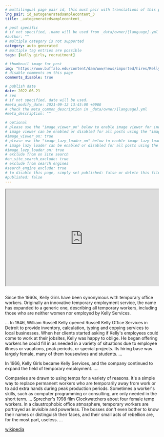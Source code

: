 ```yaml
---
# multilingual page pair id, this must pair with translations of this page. (This name must be unique)
lng_pair: id_autogeneratedsamplecontent_3
title: _autogeneratedsamplecontent_

# post specific
# if not specified, .name will be used from _data/owner/[language].yml
#author: ""
# multiple category is not supported
category: auto generated
# multiple tag entries are possible
tags: [kelly girls, recruitment]

# thumbnail image for post
img: "https://www.buffalo.edu/content/dam/www/news/imported/hires/KellyGirls.jpg"
# disable comments on this page
comments_disable: true

# publish date
date: 2022-06-21
# seo
# if not specified, date will be used.
#meta_modify_date: 2021-09-12 13:45:08 +0900
# check the meta_common_description in _data/owner/[language].yml
#meta_description: ""

# optional
# please use the "image_viewer_on" below to enable image viewer for individual pages or posts (_posts/ or [language]/_posts folders).
# image viewer can be enabled or disabled for all posts using the "image_viewer_posts: true" setting in _data/conf/main.yml.
#image_viewer_on: true
# please use the "image_lazy_loader_on" below to enable image lazy loader for individual pages or posts (_posts/ or [language]/_posts folders).
# image lazy loader can be enabled or disabled for all posts using the "image_lazy_loader_posts: true" setting in _data/conf/main.yml.
#image_lazy_loader_on: true
# exclude from on site search
#on_site_search_exclude: true
# exclude from search engines
#search_engine_exclude: true
# to disable this page, simply set published: false or delete this file
#published: false
---
```


<div style="position:relative;padding-bottom:56.25%;padding-top:35px;height:0;margin-bottom:2em;overflow:hidden">
    <iframe style="position:absolute;top:0;left:0;width:100%;height:100%"  src="https://www.youtube.com/embed/5hIAPYm_NiI?si=cmOLqmWqhUfUA2WR" title="YouTube video player"  allowfullscreen></iframe>
</div>

Since the 1960s, Kelly Girls have been synonymous with temporary office workers. Originally an innovative temporary employment service, the name has expanded to a generic one, describing all temporary workers, including those who are neither women nor employed by Kelly Services.

...
In 1946, William Russell Kelly opened Russell Kelly Office Services in Detroit to provide inventory, calculation, typing and copying services to local businesses. When her clients started asking if Kelly's employees could come to work at their jobsites, Kelly was happy to oblige. He began offering workers he could fill in as needed in a variety of situations due to employee illness or vacations, peak periods, or special projects. Its hiring base was largely female, many of them housewives and students.
...

In 1966, Kelly Girls became Kelly Services, and the company continued to expand the field of temporary employment.
....

Companies are drawn to using temps for a variety of reasons. It's a simple way to replace permanent workers who are temporarily away from work or to add extra hands during peak production periods. Sometimes a worker's skills, such as computer programming or consulting, are only needed in the short term.
...
Sprecher's 1998 film Clockwatchers about four female temp workers. In a claustrophobic office atmosphere, temporary workers are portrayed as invisible and powerless. The bosses don't even bother to know their names or distinguish their faces, and their small acts of rebellion are, for the most part, useless.
...

[wikipedia](https://www.encyclopedia.com/media/encyclopedias-almanacs-transcripts-and-maps/kelly-girls)
